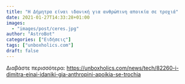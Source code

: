 ```yaml
---
title: "Η Δήμητρα είναι ιδανική για ανθρώπινη αποικία σε τροχιά"
date: 2021-01-27T14:33:28+01:00
images:
  - "images/post/ceres.jpg"
author: "AstroBot"
categories: ["Ειδήσεις"]
tags: ["unboxholics.com"]
draft: false
---
```




Διαβάστε περισσότερα: https://unboxholics.com/news/tech/82260-i-dimitra-einai-idaniki-gia-anthropini-apoikia-se-trochia

